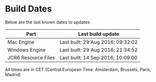 # Build Dates

Below are the last known dates to updates

Part | Last build update
-----|-----
Mac Engine | Last built: 29 Aug 2016; 09:32:02
Windows Engine | Last built: 29 Aug 2016; 21:34:52
JCR6 Resource Files | Last built: 14 Sep 2016; 10:09:00
All times are in CET (Central European Time: Amsterdam, Brussels, Paris, Madrid)



